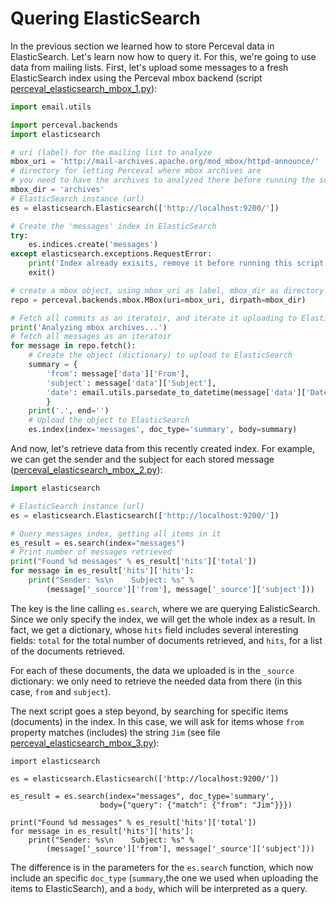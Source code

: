 # Quering ElasticSearch


In the previous section we learned how to store Perceval data in ElasticSearch. Let's learn now how to query it. For this, we're going to use data from mailing lists. First, let's upload some messages to a fresh ElasticSearch index using the Perceval mbox backend (script [perceval_elasticsearch_mbox_1.py](https://github.com/jgbarah/GrimoireLab-training/blob/master/python/scripts/perceval_elasticsearch_mbox_1.py)):

```python
import email.utils

import perceval.backends
import elasticsearch

# uri (label) for the mailing list to analyze
mbox_uri = 'http://mail-archives.apache.org/mod_mbox/httpd-announce/'
# directory for letting Perceval where mbox archives are
# you need to have the archives to analyzed there before running the script
mbox_dir = 'archives'
# ElasticSearch instance (url)
es = elasticsearch.Elasticsearch(['http://localhost:9200/'])

# Create the 'messages' index in ElasticSearch
try:
    es.indices.create('messages')
except elasticsearch.exceptions.RequestError:
    print('Index already exisits, remove it before running this script again.')
    exit()

# create a mbox object, using mbox_uri as label, mbox_dir as directory to scan
repo = perceval.backends.mbox.MBox(uri=mbox_uri, dirpath=mbox_dir)

# Fetch all commits as an iteratoir, and iterate it uploading to ElasticSearch
print('Analyzing mbox archives...')
# fetch all messages as an iteratoir
for message in repo.fetch():
    # Create the object (dictionary) to upload to ElasticSearch
    summary = {
        'from': message['data']['From'],
        'subject': message['data']['Subject'],
        'date': email.utils.parsedate_to_datetime(message['data']['Date'])
        }
    print('.', end='')
    # Upload the object to ElasticSearch
    es.index(index='messages', doc_type='summary', body=summary)
```

And now, let's retrieve data from this recently created index. For example, we can get the sender and the subject for each stored message ([perceval_elasticsearch_mbox_2.py](https://github.com/jgbarah/GrimoireLab-training/blob/master/python/scripts/perceval_elasticsearch_mbox_2.py)):

```python
import elasticsearch

# ElasticSearch instance (url)
es = elasticsearch.Elasticsearch(['http://localhost:9200/'])

# Query messages index, getting all items in it
es_result = es.search(index="messages")
# Print number of messages retrieved
print("Found %d messages" % es_result['hits']['total'])
for message in es_result['hits']['hits']:
    print("Sender: %s\n    Subject: %s" %
        (message['_source']['from'], message['_source']['subject']))
```

The key is the line calling `es.search`, where we are querying EalisticSearch. Since we only specify the index, we will get the whole index as a result. In fact, we get a dictionary, whose `hits` field includes several interesting fields: `total` for the total number of documents retrieved, and `hits`, for a list of the documents retrieved.

For each of these documents, the data we uploaded is in the `_source` dictionary: we only need to retrieve the needed data from there (in this case, `from` and `subject`).

The next script goes a step beyond, by searching for specific items (documents) in the index. In this case, we will ask for items whose `from` property matches (includes) the string `Jim` (see file [perceval_elasticsearch_mbox_3.py](https://github.com/jgbarah/GrimoireLab-training/blob/master/python/scripts/perceval_elasticsearch_mbox_3.py)):

```
import elasticsearch

es = elasticsearch.Elasticsearch(['http://localhost:9200/'])

es_result = es.search(index="messages", doc_type='summary',
                    body={"query": {"match": {"from": "Jim"}}})

print("Found %d messages" % es_result['hits']['total'])
for message in es_result['hits']['hits']:
    print("Sender: %s\n    Subject: %s" %
        (message['_source']['from'], message['_source']['subject']))
```

The difference is in the parameters for the `es.search` function, which now include an specific `doc_type` (`summary`,the one we used when uploading the items to ElasticSearch), and a `body`, which will be interpreted as a query.